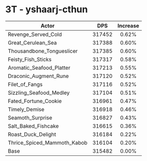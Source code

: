 # 3T - yshaarj-cthun
| Actor | DPS | Increase |
|---|:---:|:---:|
|Revenge_Served_Cold|317452|0.62%|
|Great_Cerulean_Sea|317388|0.60%|
|Thousandbone_Tongueslicer|317385|0.60%|
|Feisty_Fish_Sticks|317317|0.58%|
|Aromatic_Seafood_Platter|317213|0.55%|
|Draconic_Augment_Rune|317120|0.52%|
|Filet_of_Fangs|317116|0.52%|
|Sizzling_Seafood_Medley|317104|0.51%|
|Fated_Fortune_Cookie|316961|0.47%|
|Timely_Demise|316918|0.46%|
|Seamoth_Surprise|316827|0.43%|
|Salt_Baked_Fishcake|316615|0.36%|
|Roast_Duck_Delight|316184|0.22%|
|Thrice_Spiced_Mammoth_Kabob|316104|0.20%|
|Base|315482|0.00%|

